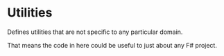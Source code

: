 ﻿# Utilities

Defines utilities that are not specific to any particular domain.

That means the code in here could be useful to just about any F# project.